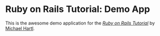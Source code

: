 # Ruby on Rails Tutorial: Demo App

This is the awesome demo application for the
[*Ruby on Rails Tutorial*](http://railstutorial.org/)
by [Michael Hartl](http://michaelhartl.com/).